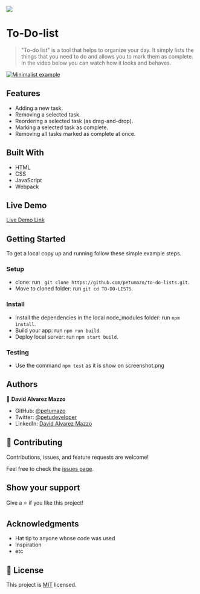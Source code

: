 ![](https://img.shields.io/badge/Microverse-blueviolet)

# To-Do-list

>"To-do list" is a tool that helps to organize your day. It simply lists the things that you need to do and allows you to mark them as complete. In the video below you can watch how it looks and behaves.

[![Minimalist example](https://img.youtube.com/vi/AcUd-_Yjjqg/0.jpg)](https://www.youtube.com/watch?v=AcUd-_Yjjqg)

## Features

  - Adding a new task.
  - Removing a selected task.
  - Reordering a selected task (as drag-and-drop).
  - Marking a selected task as complete.
  - Removing all tasks marked as complete at once.

## Built With

- HTML
- CSS
- JavaScript
- Webpack

## Live Demo

[Live Demo Link](https://petumazo.github.io/to-do-lists/)


## Getting Started

To get a local copy up and running follow these simple example steps.

### Setup

- clone: run ``` git clone https://github.com/petumazo/to-do-lists.git```.
- Move to cloned folder: run ```git cd TO-DO-LISTS```.

### Install

- Install the dependencies in the local node_modules folder: run ```npm install```.
- Build your app: run ```npm run build```.
- Deploy local server: run ```npm start build```.

### Testing

- Use the command ```npm test``` as it is show on screenshot.png

## Authors

👤 **David Alvarez Mazzo**

- GitHub: [@petumazo](https://github.com/petumazo)
- Twitter: [@petudeveloper](https://twitter.com/petudeveloper)
- LinkedIn: [David Alvarez Mazzo](https://www.linkedin.com/in/davidalvarezmazzo/)

## 🤝 Contributing

Contributions, issues, and feature requests are welcome!

Feel free to check the [issues page](../../issues/).

## Show your support

Give a ⭐️ if you like this project!

## Acknowledgments

- Hat tip to anyone whose code was used
- Inspiration
- etc

## 📝 License

This project is [MIT](./MIT.md) licensed.
